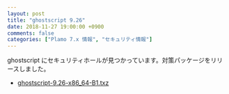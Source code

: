 ```yaml
---
layout: post
title: "ghostscript 9.26"
date: 2018-11-27 19:00:00 +0900
comments: false
categories: ["Plamo 7.x 情報", "セキュリティ情報"]
---
```

ghostscript にセキュリティホールが見つかっています。対策パッケージをリリースしました。

* [ghostscript-9.26-x86_64-B1.txz](https://repository.plamolinux.org/pub/linux/Plamo/Plamo-7.x/x86_64/plamo/09_printings/ghostscript-9.26-x86_64-B1.txz)
